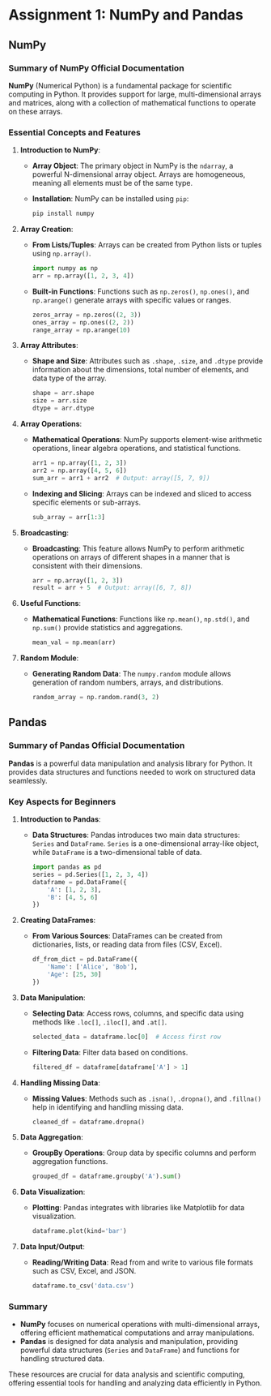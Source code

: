 
# Assignment 1: NumPy and Pandas

## NumPy

### Summary of NumPy Official Documentation

**NumPy** (Numerical Python) is a fundamental package for scientific computing in Python. It provides support for large, multi-dimensional arrays and matrices, along with a collection of mathematical functions to operate on these arrays.

### Essential Concepts and Features

1. **Introduction to NumPy**:
   - **Array Object**: The primary object in NumPy is the `ndarray`, a powerful N-dimensional array object. Arrays are homogeneous, meaning all elements must be of the same type.
   - **Installation**: NumPy can be installed using `pip`:

     ```bash
     pip install numpy
     ```

2. **Array Creation**:
   - **From Lists/Tuples**: Arrays can be created from Python lists or tuples using `np.array()`.

     ```python
     import numpy as np
     arr = np.array([1, 2, 3, 4])
     ```

   - **Built-in Functions**: Functions such as `np.zeros()`, `np.ones()`, and `np.arange()` generate arrays with specific values or ranges.

     ```python
     zeros_array = np.zeros((2, 3))
     ones_array = np.ones((2, 2))
     range_array = np.arange(10)
     ```

3. **Array Attributes**:
   - **Shape and Size**: Attributes such as `.shape`, `.size`, and `.dtype` provide information about the dimensions, total number of elements, and data type of the array.

     ```python
     shape = arr.shape
     size = arr.size
     dtype = arr.dtype
     ```

4. **Array Operations**:
   - **Mathematical Operations**: NumPy supports element-wise arithmetic operations, linear algebra operations, and statistical functions.

     ```python
     arr1 = np.array([1, 2, 3])
     arr2 = np.array([4, 5, 6])
     sum_arr = arr1 + arr2  # Output: array([5, 7, 9])
     ```

   - **Indexing and Slicing**: Arrays can be indexed and sliced to access specific elements or sub-arrays.

     ```python
     sub_array = arr[1:3]
     ```

5. **Broadcasting**:
   - **Broadcasting**: This feature allows NumPy to perform arithmetic operations on arrays of different shapes in a manner that is consistent with their dimensions.

     ```python
     arr = np.array([1, 2, 3])
     result = arr + 5  # Output: array([6, 7, 8])
     ```

6. **Useful Functions**:
   - **Mathematical Functions**: Functions like `np.mean()`, `np.std()`, and `np.sum()` provide statistics and aggregations.

     ```python
     mean_val = np.mean(arr)
     ```

7. **Random Module**:
   - **Generating Random Data**: The `numpy.random` module allows generation of random numbers, arrays, and distributions.

     ```python
     random_array = np.random.rand(3, 2)
     ```

## Pandas

### Summary of Pandas Official Documentation

**Pandas** is a powerful data manipulation and analysis library for Python. It provides data structures and functions needed to work on structured data seamlessly.

### Key Aspects for Beginners

1. **Introduction to Pandas**:
   - **Data Structures**: Pandas introduces two main data structures: `Series` and `DataFrame`. `Series` is a one-dimensional array-like object, while `DataFrame` is a two-dimensional table of data.

     ```python
     import pandas as pd
     series = pd.Series([1, 2, 3, 4])
     dataframe = pd.DataFrame({
         'A': [1, 2, 3],
         'B': [4, 5, 6]
     })
     ```

2. **Creating DataFrames**:
   - **From Various Sources**: DataFrames can be created from dictionaries, lists, or reading data from files (CSV, Excel).

     ```python
     df_from_dict = pd.DataFrame({
         'Name': ['Alice', 'Bob'],
         'Age': [25, 30]
     })
     ```

3. **Data Manipulation**:
   - **Selecting Data**: Access rows, columns, and specific data using methods like `.loc[]`, `.iloc[]`, and `.at[]`.

     ```python
     selected_data = dataframe.loc[0]  # Access first row
     ```

   - **Filtering Data**: Filter data based on conditions.

     ```python
     filtered_df = dataframe[dataframe['A'] > 1]
     ```

4. **Handling Missing Data**:
   - **Missing Values**: Methods such as `.isna()`, `.dropna()`, and `.fillna()` help in identifying and handling missing data.

     ```python
     cleaned_df = dataframe.dropna()
     ```

5. **Data Aggregation**:
   - **GroupBy Operations**: Group data by specific columns and perform aggregation functions.

     ```python
     grouped_df = dataframe.groupby('A').sum()
     ```

6. **Data Visualization**:
   - **Plotting**: Pandas integrates with libraries like Matplotlib for data visualization.

     ```python
     dataframe.plot(kind='bar')
     ```

7. **Data Input/Output**:
   - **Reading/Writing Data**: Read from and write to various file formats such as CSV, Excel, and JSON.

     ```python
     dataframe.to_csv('data.csv')
     ```

### Summary

- **NumPy** focuses on numerical operations with multi-dimensional arrays, offering efficient mathematical computations and array manipulations.
- **Pandas** is designed for data analysis and manipulation, providing powerful data structures (`Series` and `DataFrame`) and functions for handling structured data.

These resources are crucial for data analysis and scientific computing, offering essential tools for handling and analyzing data efficiently in Python.
```
